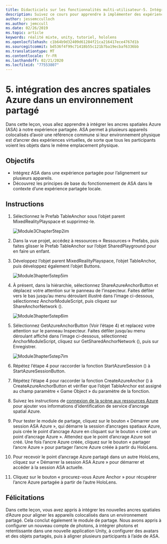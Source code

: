 ```yaml
---
title: Didacticiels sur les fonctionnalités multi-utilisateur-5. Intégration des ancres spatiales Azure dans un environnement partagé
description: Suivez ce cours pour apprendre à implémenter des expériences partagées multi-utilisateur dans une application HoloLens 2.
author: jessemcculloch
ms.author: jemccull
ms.date: 02/26/2019
ms.topic: article
keywords: réalité mixte, unity, tutoriel, hololens
ms.openlocfilehash: c1b64b9d32409d61284f21ca216417ece4767d1b
ms.sourcegitcommit: bd536f4f99c71418b55c121b7ba19ecbaf6336bb
ms.translationtype: MT
ms.contentlocale: fr-FR
ms.lasthandoff: 02/21/2020
ms.locfileid: "77553807"
---
```

# <a name="5-integrating-azure-spatial-anchors-into-a-shared-experience"></a>5. intégration des ancres spatiales Azure dans un environnement partagé

Dans cette leçon, vous allez apprendre à intégrer les ancres spatiales Azure (ASA) à notre expérience partagée. ASA permet à plusieurs appareils colocalisés d’avoir une référence commune si leur environnement physique est d’ancrer des expériences virtuelles, de sorte que tous les participants voient les objets dans le même emplacement physique.

## <a name="objectives"></a>Objectifs

* Intégrez ASA dans une expérience partagée pour l’alignement sur plusieurs appareils.
* Découvrez les principes de base du fonctionnement de ASA dans le contexte d’une expérience partagée locale.

## <a name="instructions"></a>Instructions

1. Sélectionnez le Prefab TableAnchor sous l’objet parent MixedRealityPlayspace et supprimez-le.

    ![Module3Chapter5tep2im](images/module3chapter5step2im.PNG)

2. Dans la vue projet, accédez à ressources-> Ressources-> Prefabs, puis faites glisser le Prefab TableAnchor sur l’objet SharedPlayground pour en faire un enfant.

3. Développez l’objet parent MixedRealityPlayspace, l’objet TableAnchor, puis développez également l’objet Buttons.

    ![Module3hapter5step5im](images/module3chapter5step5im.PNG)

4. À présent, dans la hiérarchie, sélectionnez ShareAzureAnchorButton et déplacez votre attention sur le panneau de l’inspecteur. Faites défiler vers le bas jusqu’au menu déroulant illustré dans l’image ci-dessous, sélectionnez AnchorModuleScript, puis cliquez sur ShareAnchorNetwork ().

    ![Module3hapter5step6im](images/module3chapter5step6im.PNG)

5. Sélectionnez GetAzureAnchorButton (Voir l’étape 4) et replacez votre attention sur le panneau Inspecteur. Faites défiler jusqu’au menu déroulant affiché dans l’image ci-dessous, sélectionnez AnchorModuleScript, cliquez sur GetSharedAnchorNetwork (), puis sur Enregistrer.

    ![Module3hapter5step7im](images/module3chapter5step7im.PNG)

6. Répétez l’étape 4 pour raccorder la fonction StartAzureSession () à StartAzureSessionButton.

7. Répétez l’étape 4 pour raccorder la fonction CreateAzureAnchor () à CreateAzureAnchorButton et vérifier que l’objet TableAnchor est assigné au champ paramètre « Game Object » du paramètre de la fonction.

8. Suivez les instructions de [connexion de la scène aux ressources Azure](mrlearning-asa-ch1.md#4-connect-the-scene-to-the-azure-resource) pour ajouter vos informations d’identification de service d’ancrage spatial Azure.

9. Pour tester le module de partage, cliquez sur le bouton « Démarrer une session ASA Azure », qui démarre la session d’ancrages spatiaux Azure, puis crée le point d’ancrage Azure en cliquant sur le bouton « créer un point d’ancrage Azure ». Attendez que le point d’ancrage Azure soit créé. Une fois l’ancre Azure créée, cliquez sur le bouton « partager l’ancre Azure » pour partager l’ancre Azure créée à partir du HoloLens.

10. Pour recevoir le point d’ancrage Azure partagé dans un autre HoloLens, cliquez sur « Démarrer la session ASA Azure » pour démarrer et accéder à la session ASA actuelle.

11. Cliquez sur le bouton « procurez-vous Azure Anchor » pour récupérer l’ancre Azure partagée à partir de l’autre HoloLens.

## <a name="congratulations"></a>Félicitations

Dans cette leçon, vous avez appris à intégrer les nouvelles ancres spatiales d’Azure pour aligner les appareils colocalisés dans un environnement partagé. Cela conclut également le module de partage. Nous avons appris à configurer un nouveau compte de photons, à intégrer photons et retentissante dans une nouvelle application Unity, à configurer des avatars et des objets partagés, puis à aligner plusieurs participants à l’aide de ASA.
